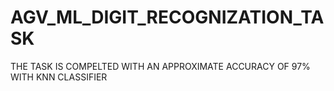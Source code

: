 # AGV_ML_DIGIT_RECOGNIZATION_TASK
THE TASK IS COMPELTED WITH AN APPROXIMATE ACCURACY OF 97% WITH KNN CLASSIFIER 
